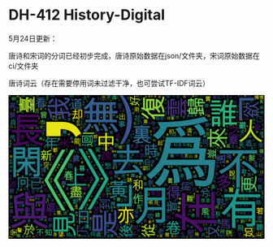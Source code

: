 # DH-412 History-Digital

5月24日更新：

唐诗和宋词的分词已经初步完成，唐诗原始数据在json/文件夹，宋词原始数据在ci/文件夹



唐诗词云（存在需要停用词未过滤干净，也可尝试TF-IDF词云）

![词云](https://github.com/neilgogogo/history-digital/blob/main/tang_poem_word_count.png)